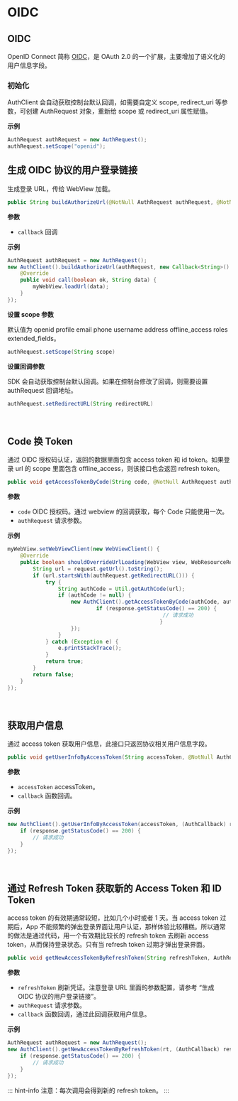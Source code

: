 # OIDC

<LastUpdated/>

## OIDC 

OpenID Connect 简称 [OIDC](https://docs.authing.cn/v2/apn/#关于-oidc)，是 OAuth 2.0 的一个扩展，主要增加了语义化的用户信息字段。

### 初始化

AuthClient 会自动获取控制台默认回调，如需要自定义 scope, redirect_uri 等参数，可创建 AuthRequest 对象，重新给 scope 或 redirect_uri 属性赋值。

**示例**

```java
AuthRequest authRequest = new AuthRequest();
authRequest.setScope("openid");
```



## 生成 OIDC 协议的用户登录链接

生成登录 URL，传给 WebView 加载。

```java
public String buildAuthorizeUrl(@NotNull AuthRequest authRequest, @NotNull Callback<String> callback)
```

**参数**

* `callback` 回调

**示例**

```java
AuthRequest authRequest = new AuthRequest();
new AuthClient().buildAuthorizeUrl(authRequest, new Callback<String>() {
  	@Override
  	public void call(boolean ok, String data) {
    	myWebView.loadUrl(data);
  	}
});
```

**设置 scope 参数**

默认值为 openid profile email phone username address offline_access roles extended_fields。

```java
authRequest.setScope(String scope)
```

**设置回调参数**

SDK 会自动获取控制台默认回调。如果在控制台修改了回调，则需要设置 authRequest 回调地址。

```java
authRequest.setRedirectURL(String redirectURL)
```

<br>

## Code 换 Token

通过 OIDC 授权码认证，返回的数据里面包含 access token 和 id token。如果登录 url 的 scope 里面包含 offline_access，则该接口也会返回 refresh token。

```java
public void getAccessTokenByCode(String code, @NotNull AuthRequest authRequest, @NotNull AuthCallback callback)
```

**参数**

* `code` OIDC 授权码。通过 webview 的回调获取，每个 Code 只能使用一次。
* `authRequest` 请求参数。

**示例**

```java
myWebView.setWebViewClient(new WebViewClient() {
    @Override
    public boolean shouldOverrideUrlLoading(WebView view, WebResourceRequest request) {
        String url = request.getUrl().toString();
        if (url.startsWith(authRequest.getRedirectURL())) {
            try {
                String authCode = Util.getAuthCode(url);
                if (authCode != null) {
                    new AuthClient().getAccessTokenByCode(authCode, authRequest, (AuthCallback) response -> {
                        	if (response.getStatusCode() == 200) {
       											 // 请求成功
   												}
                    });
                }
            } catch (Exception e) {
                e.printStackTrace();
            }
            return true;
        }
        return false;
    }
});
```

<br>

## 获取用户信息

通过 access token 获取用户信息，此接口只返回协议相关用户信息字段。

```java
public void getUserInfoByAccessToken(String accessToken, @NotNull AuthCallback callback)
```

**参数**

* `accessToken` accessToken。
* `callback` 函数回调。

**示例**

```java
new AuthClient().getUserInfoByAccessToken(accessToken, (AuthCallback) response -> {
    if (response.getStatusCode() == 200) {
        // 请求成功
    }
});
```

<br>

## 通过 Refresh Token 获取新的 Access Token 和 ID Token

access token 的有效期通常较短，比如几个小时或者 1 天。当 access token 过期后，App 不能频繁的弹出登录界面让用户认证，那样体验比较糟糕。所以通常的做法是通过代码，用一个有效期比较长的 refresh token 去刷新 access token，从而保持登录状态。只有当 refresh token 过期才弹出登录界面。

```java
public void getNewAccessTokenByRefreshToken(String refreshToken, AuthRequest authRequest, @NotNull AuthCallback callback)
```

**参数**

* `refreshToken` 刷新凭证。注意登录 URL 里面的参数配置，请参考 “生成 OIDC 协议的用户登录链接”。
* `authRequest` 请求参数。
* `callback` 函数回调，通过此回调获取用户信息。

**示例**

```java
AuthRequest authRequest = new AuthRequest();
new AuthClient().getNewAccessTokenByRefreshToken(rt, (AuthCallback) response -> {
    if (response.getStatusCode() == 200) {
        // 请求成功
    }
});
```

::: hint-info
注意：每次调用会得到新的 refresh token。
:::

